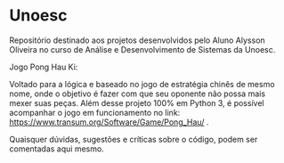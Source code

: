# Unoesc
Repositório destinado aos projetos desenvolvidos pelo Aluno Alysson Oliveira no curso de Análise e Desenvolvimento de Sistemas da Unoesc.

Jogo Pong Hau Ki:

Voltado para a lógica e baseado no jogo de estratégia chinês de mesmo nome, onde o objetivo é fazer com que seu oponente não possa mais mexer suas peças. 
Além desse projeto 100% em Python 3, é possível acompanhar o jogo em funcionamento no link: https://www.transum.org/Software/Game/Pong_Hau/ . 

Quaisquer dúvidas, sugestões e críticas sobre o código, podem ser comentadas aqui mesmo.
